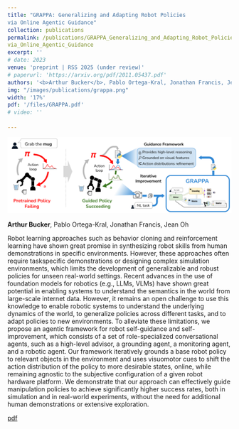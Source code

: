 ```yaml
---
title: "GRAPPA: Generalizing and Adapting Robot Policies
via Online Agentic Guidance"
collection: publications
permalink: /publications/GRAPPA_Generalizing_and_Adapting_Robot_Policies
via_Online_Agentic_Guidance
excerpt: ''
# date: 2023
venue: 'preprint | RSS 2025 (under review)'
# paperurl: 'https://arxiv.org/pdf/2011.05437.pdf'
authors: '<b>Arthur Bucker</b>, Pablo Ortega-Kral, Jonathan Francis, Jean Oh'
img: "/images/publications/grappa.png"
width: '17%'
pdf: '/files/GRAPPA.pdf'
# video: '' 

---
```

<!-- <iframe width="560" height="315" src="Grounding Robot Policies with Visuomotor Language Guidance" title="" frameborder="0" allow="accelerometer; autoplay; clipboard-write; encrypted-media; gyroscope; picture-in-picture" allowfullscreen></iframe> -->

<img src="/images/publications/grappa_main.png"/>


<b>Arthur Bucker</b>, Pablo Ortega-Kral, Jonathan Francis, Jean Oh

Robot learning approaches such as behavior cloning and reinforcement learning have shown great promise in synthesizing robot skills from human demonstrations in specific environments. However, these approaches often require taskspecific demonstrations or designing complex simulation environments, which limits the development of generalizable and robust policies for unseen real-world settings. Recent advances in the use of foundation models for robotics (e.g., LLMs, VLMs) have shown great potential in enabling systems to understand the semantics in the world from large-scale internet data. However, it remains an open challenge to use this knowledge to enable robotic systems to understand the underlying dynamics of the world, to generalize policies across different tasks, and to adapt policies to new environments. To alleviate these limitations, we propose an agentic framework for robot self-guidance and self-improvement, which consists of a set of role-specialized conversational agents, such as a high-level advisor, a grounding agent, a monitoring agent, and a robotic agent. Our framework iteratively grounds a base robot policy to relevant objects in the environment and uses visuomotor cues to shift the action distribution of the policy to more desirable states, online, while remaining agnostic to the subjective configuration of a given robot hardware platform. We demonstrate that our approach can effectively guide manipulation policies to achieve significantly higher success rates, both in simulation and in real-world experiments, without the need for additional human demonstrations or extensive exploration.

[pdf](/files/GRAPPA.pdf)
<!-- [Webpage](https://sites.google.com/view/motorcortex/home) -->
<!-- [Code](https://github.com/arthurfenderbucker/motor_cortex) -->

